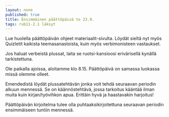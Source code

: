 ```yaml
---
layout: none
published: true
title: Ensimmäinen päättöpäivä to 23.9.
tags: rub11-2.1 läksyt
---
```

Lue huolella päättöpäivän ohjeet materiaalit-sivulta. Löydät sieltä nyt myös Quizletit kaikista teemasanastoista, kuin myös verbimonisteen vastaukset. 

Jos haluat verbeistä plussat, laita se ruotsi-kansioosi erivärisellä kynällä tarkistettuna. 

Ole paikalla ajoissa, aloitamme klo 8.15. Päättöpäivä on samassa luokassa missä olemme olleet. 

Emendedistä löydät plussatehtävän jonka voit tehdä seuraavan periodin alkuun mennessä. Se on käännöstehtävä, jossa tarkoitus kääntää ilman muita kuin kirjan/työvihkon apua. Erittäin hyvä ja haastavakin harjoitus!

Päättöpäivän kirjoitelma tulee olla puhtaaksikirjoitettuna seuraavan periodin ensimmäiseen tuntiin mennessä.
